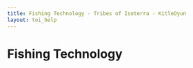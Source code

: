 ```yaml
---
title: Fishing Technology - Tribes of Isoterra - KitleOyun
layout: toi_help
---
```


<h1 class="h1">Fishing Technology</h1>
